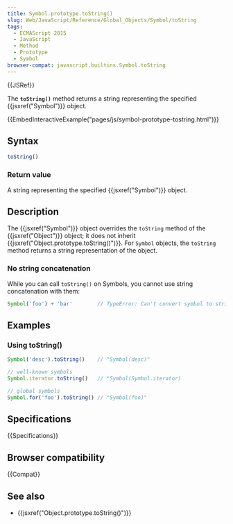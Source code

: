 ```yaml
---
title: Symbol.prototype.toString()
slug: Web/JavaScript/Reference/Global_Objects/Symbol/toString
tags:
  - ECMAScript 2015
  - JavaScript
  - Method
  - Prototype
  - Symbol
browser-compat: javascript.builtins.Symbol.toString
---
```

{{JSRef}}

The **`toString()`** method returns a string representing the specified
{{jsxref("Symbol")}} object.

{{EmbedInteractiveExample("pages/js/symbol-prototype-tostring.html")}}

## Syntax

```js
toString()
```

### Return value

A string representing the specified {{jsxref("Symbol")}} object.

## Description

The {{jsxref("Symbol")}} object overrides the `toString` method of the
{{jsxref("Object")}} object; it does not inherit
{{jsxref("Object.prototype.toString()")}}. For `Symbol` objects,
the `toString` method returns a string representation of the object.

### No string concatenation

While you can call `toString()` on Symbols, you cannot use string concatenation
with them:

```js
Symbol('foo') + 'bar'        // TypeError: Can't convert symbol to string
```

## Examples

### Using toString()

```js
Symbol('desc').toString()    // "Symbol(desc)"

// well-known symbols
Symbol.iterator.toString()   // "Symbol(Symbol.iterator)

// global symbols
Symbol.for('foo').toString() // "Symbol(foo)"
```

## Specifications

{{Specifications}}

## Browser compatibility

{{Compat}}

## See also

*   {{jsxref("Object.prototype.toString()")}}
